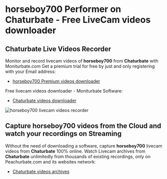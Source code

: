 # horseboy700 Performer on Chaturbate - Free LiveCam videos downloader

## Chaturbate Live Videos Recorder

Monitor and record livecam videos of **horseboy700** from **Chaturbate** with Moniturbate.com
Get a premium trial for free by just and only registering with your Email address:
* [horseboy700 Premium videos downloader](https://moniturbate.com/request-demo-licence-key.html)

Free livecam videos downloader - Moniturbate Software:
* [Chaturbate videos downloader](https://moniturbate.com/moniturbate-download-software.html)

![horseboy700 livecam videos recorder](https://peachurnet.com/templates/moniturbate-software.png)


## Capture horseboy700 videos from the Cloud and watch your recordings on Streaming

Without the need of downloading a software, capture **horseboy700** livecam videos from **Chaturbate** 100% online.
Watch Livecam archives from **Chaturbate** unlimitedly from thousands of existing recordings, only on Peachurbate.com and its websites network:
* [Chaturbate videos archives](https://peachurnet.com/)
